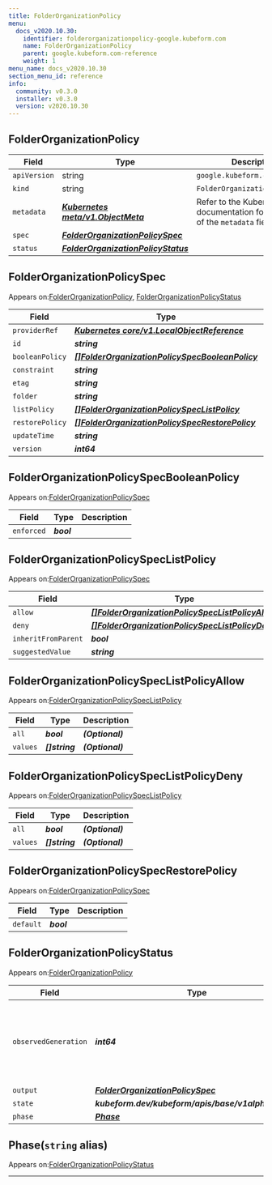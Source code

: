 ```yaml
---
title: FolderOrganizationPolicy
menu:
  docs_v2020.10.30:
    identifier: folderorganizationpolicy-google.kubeform.com
    name: FolderOrganizationPolicy
    parent: google.kubeform.com-reference
    weight: 1
menu_name: docs_v2020.10.30
section_menu_id: reference
info:
  community: v0.3.0
  installer: v0.3.0
  version: v2020.10.30
---
```


## FolderOrganizationPolicy
| Field | Type | Description |
| ------ | ----- | ----------- |
| `apiVersion` | string | `google.kubeform.com/v1alpha1` |
|    `kind` | string | `FolderOrganizationPolicy` |
| `metadata` | ***[Kubernetes meta/v1.ObjectMeta](https://v1-18.docs.kubernetes.io/docs/reference/generated/kubernetes-api/v1.18/#objectmeta-v1-meta)***|Refer to the Kubernetes API documentation for the fields of the `metadata` field.|
| `spec` | ***[FolderOrganizationPolicySpec](#folderorganizationpolicyspec)***||
| `status` | ***[FolderOrganizationPolicyStatus](#folderorganizationpolicystatus)***||
## FolderOrganizationPolicySpec

Appears on:[FolderOrganizationPolicy](#folderorganizationpolicy), [FolderOrganizationPolicyStatus](#folderorganizationpolicystatus)

| Field | Type | Description |
| ------ | ----- | ----------- |
| `providerRef` | ***[Kubernetes core/v1.LocalObjectReference](https://v1-18.docs.kubernetes.io/docs/reference/generated/kubernetes-api/v1.18/#localobjectreference-v1-core)***||
| `id` | ***string***||
| `booleanPolicy` | ***[[]FolderOrganizationPolicySpecBooleanPolicy](#folderorganizationpolicyspecbooleanpolicy)***| ***(Optional)*** |
| `constraint` | ***string***||
| `etag` | ***string***| ***(Optional)*** |
| `folder` | ***string***||
| `listPolicy` | ***[[]FolderOrganizationPolicySpecListPolicy](#folderorganizationpolicyspeclistpolicy)***| ***(Optional)*** |
| `restorePolicy` | ***[[]FolderOrganizationPolicySpecRestorePolicy](#folderorganizationpolicyspecrestorepolicy)***| ***(Optional)*** |
| `updateTime` | ***string***| ***(Optional)*** |
| `version` | ***int64***| ***(Optional)*** |
## FolderOrganizationPolicySpecBooleanPolicy

Appears on:[FolderOrganizationPolicySpec](#folderorganizationpolicyspec)

| Field | Type | Description |
| ------ | ----- | ----------- |
| `enforced` | ***bool***||
## FolderOrganizationPolicySpecListPolicy

Appears on:[FolderOrganizationPolicySpec](#folderorganizationpolicyspec)

| Field | Type | Description |
| ------ | ----- | ----------- |
| `allow` | ***[[]FolderOrganizationPolicySpecListPolicyAllow](#folderorganizationpolicyspeclistpolicyallow)***| ***(Optional)*** |
| `deny` | ***[[]FolderOrganizationPolicySpecListPolicyDeny](#folderorganizationpolicyspeclistpolicydeny)***| ***(Optional)*** |
| `inheritFromParent` | ***bool***| ***(Optional)*** |
| `suggestedValue` | ***string***| ***(Optional)*** |
## FolderOrganizationPolicySpecListPolicyAllow

Appears on:[FolderOrganizationPolicySpecListPolicy](#folderorganizationpolicyspeclistpolicy)

| Field | Type | Description |
| ------ | ----- | ----------- |
| `all` | ***bool***| ***(Optional)*** |
| `values` | ***[]string***| ***(Optional)*** |
## FolderOrganizationPolicySpecListPolicyDeny

Appears on:[FolderOrganizationPolicySpecListPolicy](#folderorganizationpolicyspeclistpolicy)

| Field | Type | Description |
| ------ | ----- | ----------- |
| `all` | ***bool***| ***(Optional)*** |
| `values` | ***[]string***| ***(Optional)*** |
## FolderOrganizationPolicySpecRestorePolicy

Appears on:[FolderOrganizationPolicySpec](#folderorganizationpolicyspec)

| Field | Type | Description |
| ------ | ----- | ----------- |
| `default` | ***bool***||
## FolderOrganizationPolicyStatus

Appears on:[FolderOrganizationPolicy](#folderorganizationpolicy)

| Field | Type | Description |
| ------ | ----- | ----------- |
| `observedGeneration` | ***int64***| ***(Optional)*** Resource generation, which is updated on mutation by the API Server.|
| `output` | ***[FolderOrganizationPolicySpec](#folderorganizationpolicyspec)***| ***(Optional)*** |
| `state` | ***kubeform.dev/kubeform/apis/base/v1alpha1.State***| ***(Optional)*** |
| `phase` | ***[Phase](#phase)***| ***(Optional)*** |
## Phase(`string` alias)

Appears on:[FolderOrganizationPolicyStatus](#folderorganizationpolicystatus)

---
